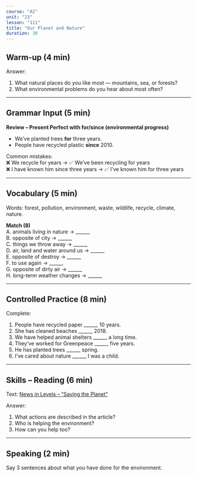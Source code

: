 ```yaml
---
course: "A2"
unit: "23"
lesson: "111"
title: "Our Planet and Nature"
duration: 30
---
```


## Warm-up (4 min)
Answer:
1. What natural places do you like most — mountains, sea, or forests?  
2. What environmental problems do you hear about most often?  

-------

## Grammar Input (5 min)
**Review – Present Perfect with for/since (environmental progress)**  
- We’ve planted trees **for** three years.  
- People have recycled plastic **since** 2010.  

Common mistakes:  
❌ We recycle for years → ✅ We’ve been recycling for years  
❌ I have known him since three years → ✅ I’ve known him for three years  

-------

## Vocabulary (5 min)
Words: forest, pollution, environment, waste, wildlife, recycle, climate, nature.  

**Match (8)**  
A. animals living in nature → ______  
B. opposite of city → ______  
C. things we throw away → ______  
D. air, land and water around us → ______  
E. opposite of destroy → ______  
F. to use again → ______  
G. opposite of dirty air → ______  
H. long-term weather changes → ______  

-------

## Controlled Practice (8 min)
Complete:  
1. People have recycled paper ______ 10 years.  
2. She has cleaned beaches ______ 2018.  
3. We have helped animal shelters ______ a long time.  
4. They’ve worked for Greenpeace ______ five years.  
5. He has planted trees ______ spring.  
6. I’ve cared about nature ______ I was a child.  

-------

## Skills – Reading (6 min)
Text: [News in Levels – “Saving the Planet”](https://www.newsinlevels.com/)  

Answer:  
1. What actions are described in the article?  
2. Who is helping the environment?  
3. How can you help too?  

-------

## Speaking (2 min)
Say 3 sentences about what you have done for the environment.

